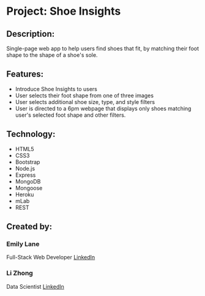 # Project: Shoe Insights

## Description:

Single-page web app to help users find shoes that fit, by matching their foot shape to the shape of a shoe's sole.

## Features:

- Introduce Shoe Insights to users
- User selects their foot shape from one of three images
- User selects additional shoe size, type, and style filters
- User is directed to a 6pm webpage that displays only shoes matching user's selected foot shape and other filters.

## Technology:

- HTML5
- CSS3
- Bootstrap
- Node.js
- Express
- MongoDB
- Mongoose
- Heroku
- mLab
- REST

## Created by:

### Emily Lane

Full-Stack Web Developer
[LinkedIn](https://www.linkedin.com/in/emilylindborglane/)

### Li Zhong

Data Scientist
[LinkedIn](https://www.linkedin.com/in/li-zhong/)
